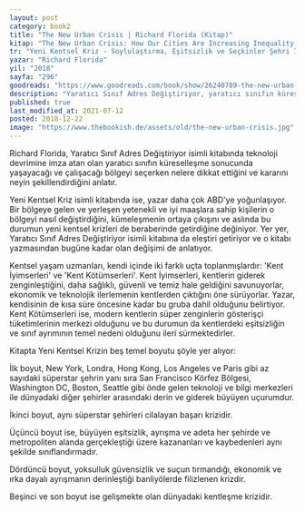 ```yaml
---
layout: post  
category: book2  
title: "The New Urban Crisis | Richard Florida (Kitap)"  
kitap: "The New Urban Crisis: How Our Cities Are Increasing Inequality, Deepening Segregation, and Failing the Middle Class—and What We Can Do About It"  
tr: "Yeni Kentsel Kriz - Soylulaştırma, Eşitsizlik ve Seçkinler Şehri İle Gelen"  
yazar: "Richard Florida"  
yil: "2018"  
sayfa: "296"  
goodreads: "https://www.goodreads.com/book/show/26240789-the-new-urban-crisis"
description: "Yaratıcı Sınıf Adres Değiştiriyor, yaratıcı sınıfın küreselleşme sonucunda yaşayacağı ve çalışacağı bölgeyi seçerken nelere dikkat ettiğini anlatıyor."
published: true
last_modified_at: 2021-07-12
posted: 2018-12-22
image: "https://www.thebookish.de/assets/old/the-new-urban-crisis.jpg"
---
```


Richard Florida, Yaratıcı Sınıf Adres Değiştiriyor isimli kitabında teknoloji devrimine imza atan olan yaratıcı sınıfın küreselleşme sonucunda yaşayacağı ve çalışacağı bölgeyi seçerken nelere dikkat ettiğini ve kararını neyin şekillendirdiğini anlatır.  
  
Yeni Kentsel Kriz isimli kitabında ise, yazar daha çok ABD'ye yoğunlaşıyor. Bir bölgeye gelen ve yerleşen yetenekli ve iyi maaşlara sahip kişilerin o bölgeyi nasıl değiştirdiğini, kümeleşmenin ortaya çıkışını ve aslında bu durumun yeni kentsel krizleri de beraberinde getirdiğine değiniyor. Yer yer, Yaratıcı Sınıf Adres Değiştiriyor isimli kitabına da eleştiri getiriyor ve o kitabı yazmasından bugüne kadar olan değişimi de anlatıyor.  
  
Kentsel yaşam uzmanları, kendi içinde iki farklı uçta toplanmışlardır: 'Kent İyimserleri' ve 'Kent Kötümserleri'. Kent İyimserleri, kentlerin giderek zenginleştiğini, daha sağlıklı, güvenli ve temiz hale geldiğini savunuyorlar, ekonomik ve teknolojik ilerlemenin kentlerden çıktığını öne sürüyorlar. Yazar, kendisinin de kısa süre öncesine kadar bu gruba dahil olduğunu belirtiyor. Kent Kötümserleri ise, modern kentlerin süper zenginlerin gösterişçi tüketimlerinin merkezi olduğunu ve bu durumun da kentlerdeki eşitsizliğin ve sınıf ayrımının temel nedeni olduğunu ileri sürmektedirler.  
  
Kitapta Yeni Kentsel Krizin beş temel boyutu şöyle yer alıyor:  
  
İlk boyut, New York, Londra, Hong Kong, Los Angeles ve Paris gibi az sayıdaki süperstar şehrin yanı sıra San Francisco Körfez Bölgesi, Washington DC, Boston, Seattle gibi önde gelen teknoloji ve bilgi merkezleri ile dünyadaki diğer şehirler arasındaki derin ve giderek büyüyen uçurumdur.  
  
İkinci boyut, aynı süperstar şehirleri cilalayan başarı krizidir.  
  
Üçüncü boyut ise, büyüyen eşitsizlik, ayrışma ve adeta her şehirde ve metropoliten alanda gerçekleştiği üzere kazananları ve kaybedenleri aynı şekilde sınıflandırmadır.  
  
Dördüncü boyut, yoksulluk güvensizlik ve suçun tırmandığı, ekonomik ve ırka dayalı ayrışmanın derinleştiği banliyölerde filizlenen krizdir.  
  
Beşinci ve son boyut ise gelişmekte olan dünyadaki kentleşme krizidir.  
  
